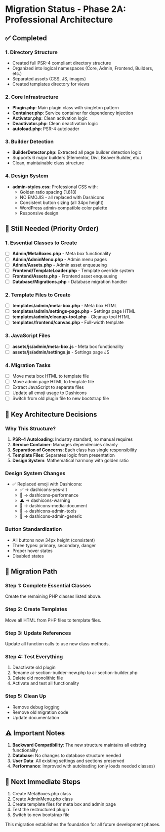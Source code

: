 # Migration Status - Phase 2A: Professional Architecture

## ✅ Completed

### 1. Directory Structure
- Created full PSR-4 compliant directory structure
- Organized into logical namespaces (Core, Admin, Frontend, Builders, etc.)
- Separated assets (CSS, JS, images)
- Created templates directory for views

### 2. Core Infrastructure
- **Plugin.php**: Main plugin class with singleton pattern
- **Container.php**: Service container for dependency injection
- **Activator.php**: Clean activation logic
- **Deactivator.php**: Clean deactivation logic
- **autoload.php**: PSR-4 autoloader

### 3. Builder Detection
- **BuilderDetector.php**: Extracted all page builder detection logic
- Supports 6 major builders (Elementor, Divi, Beaver Builder, etc.)
- Clean, maintainable class structure

### 4. Design System
- **admin-styles.css**: Professional CSS with:
  - Golden ratio spacing (1.618)
  - NO EMOJIS - all replaced with Dashicons
  - Consistent button sizing (all 34px height)
  - WordPress admin-compatible color palette
  - Responsive design

## 🚧 Still Needed (Priority Order)

### 1. Essential Classes to Create
- [ ] **Admin/MetaBoxes.php** - Meta box functionality
- [ ] **Admin/AdminMenu.php** - Admin menu pages
- [ ] **Admin/Assets.php** - Admin asset enqueueing
- [ ] **Frontend/TemplateLoader.php** - Template override system
- [ ] **Frontend/Assets.php** - Frontend asset enqueueing
- [ ] **Database/Migrations.php** - Database migration handler

### 2. Template Files to Create
- [ ] **templates/admin/meta-box.php** - Meta box HTML
- [ ] **templates/admin/settings-page.php** - Settings page HTML
- [ ] **templates/admin/cleanup-tool.php** - Cleanup tool HTML
- [ ] **templates/frontend/canvas.php** - Full-width template

### 3. JavaScript Files
- [ ] **assets/js/admin/meta-box.js** - Meta box functionality
- [ ] **assets/js/admin/settings.js** - Settings page JS

### 4. Migration Tasks
- [ ] Move meta box HTML to template file
- [ ] Move admin page HTML to template file
- [ ] Extract JavaScript to separate files
- [ ] Update all emoji usage to Dashicons
- [ ] Switch from old plugin file to new bootstrap file

## 📝 Key Architecture Decisions

### Why This Structure?
1. **PSR-4 Autoloading**: Industry standard, no manual requires
2. **Service Container**: Manages dependencies cleanly
3. **Separation of Concerns**: Each class has single responsibility
4. **Template Files**: Separates logic from presentation
5. **Design System**: Mathematical harmony with golden ratio

### Design System Changes
- ✅ Replaced emoji with Dashicons:
  - ✅ → dashicons-yes-alt
  - 🚀 → dashicons-performance
  - ⚠️ → dashicons-warning
  - 📄 → dashicons-media-document
  - 🧹 → dashicons-admin-tools
  - 🔧 → dashicons-admin-generic

### Button Standardization
- All buttons now 34px height (consistent)
- Three types: primary, secondary, danger
- Proper hover states
- Disabled states

## 🔄 Migration Path

### Step 1: Complete Essential Classes
Create the remaining PHP classes listed above.

### Step 2: Create Templates
Move all HTML from PHP files to template files.

### Step 3: Update References
Update all function calls to use new class methods.

### Step 4: Test Everything
1. Deactivate old plugin
2. Rename ai-section-builder-new.php to ai-section-builder.php
3. Delete old monolithic file
4. Activate and test all functionality

### Step 5: Clean Up
- Remove debug logging
- Remove old migration code
- Update documentation

## ⚠️ Important Notes

1. **Backward Compatibility**: The new structure maintains all existing functionality
2. **Database**: No changes to database structure needed
3. **User Data**: All existing settings and sections preserved
4. **Performance**: Improved with autoloading (only loads needed classes)

## 🎯 Next Immediate Steps

1. Create MetaBoxes.php class
2. Create AdminMenu.php class
3. Create template files for meta box and admin page
4. Test the restructured plugin
5. Switch to new bootstrap file

This migration establishes the foundation for all future development phases.
